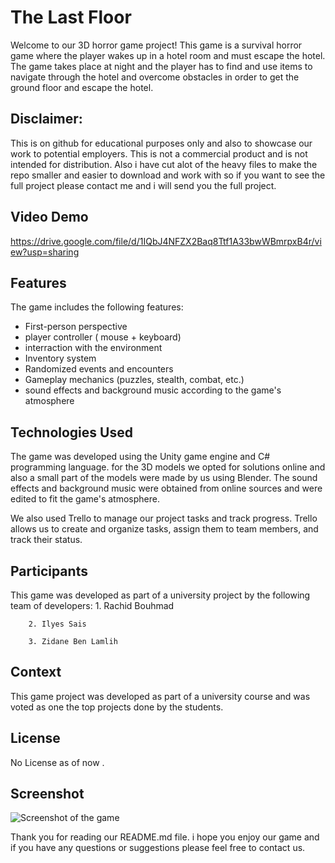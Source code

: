 # The Last Floor

Welcome to our 3D horror game project! This game is a survival horror game where the player wakes up in a hotel room and must escape the hotel. The game takes place at night and the player has to find and use items to navigate through the hotel and overcome obstacles in order to get the ground floor and escape the hotel.

## Disclaimer:
This is on github for educational purposes only and also to showcase our work to potential employers. This is not a commercial product and is not intended for distribution.
Also i have cut alot of the heavy files to make the repo smaller and easier to download and work with so if you want to see the full project please contact me and i will send you the full project.

## Video Demo
https://drive.google.com/file/d/1IQbJ4NFZX2Baq8Ttf1A33bwWBmrpxB4r/view?usp=sharing

## Features

The game includes the following features:
- First-person perspective
- player controller ( mouse + keyboard)
- interraction with the environment 
- Inventory system
- Randomized events and encounters
- Gameplay mechanics (puzzles, stealth, combat, etc.)
- sound effects and background music according to the game's atmosphere 


## Technologies Used
The game was developed using the Unity game engine and C# programming language. for the 3D models we opted for solutions online and also a small part of the models were made by us using Blender. The sound effects and background music were obtained from online sources and were edited to fit the game's atmosphere.

We also used Trello to manage our project tasks and track progress. Trello allows us to create and organize tasks, assign them to team members, and track their status.




## Participants
This game was developed as part of a university project by the following team of developers:
        1. Rachid Bouhmad
        
        2. Ilyes Sais
        
        3. Zidane Ben Lamlih


## Context
This game project was developed as part of a university course and was voted as one the top projects done by the students.

## License
No License as of now .

## Screenshot
![Screenshot of the game](
MD/Capture_d_écran_2023-05-13_151554.png "Screenshot")

Thank you for reading our README.md file. i hope you enjoy our game and if you have any questions or suggestions please feel free to contact us.

